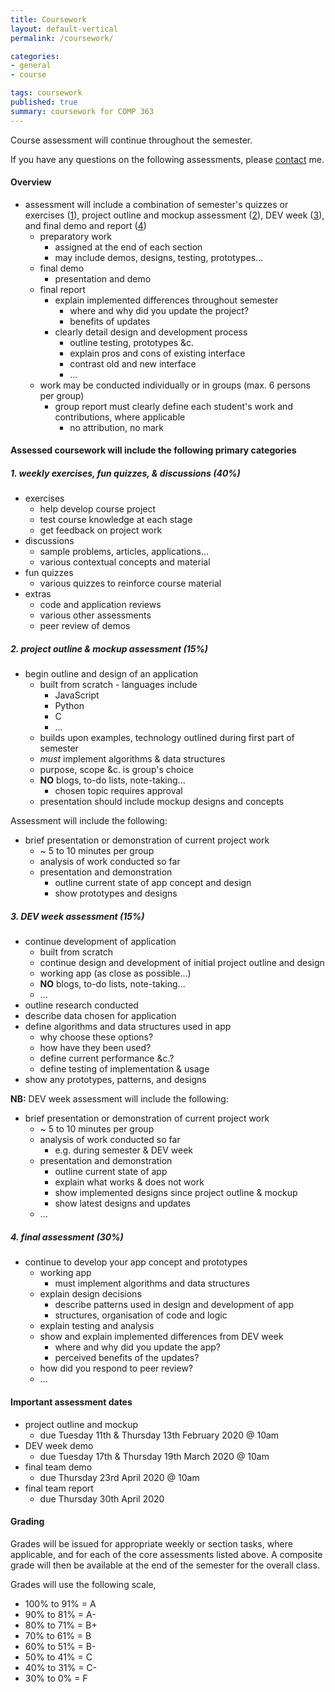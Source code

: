 ```yaml
---
title: Coursework
layout: default-vertical
permalink: /coursework/

categories:
- general
- course

tags: coursework
published: true
summary: coursework for COMP 363
---
```


Course assessment will continue throughout the semester.

If you have any questions on the following assessments, please [contact](/contact) me.
 
#### Overview

* assessment will include a combination of semester's quizzes or exercises ([1](#assessment1)), project outline and mockup assessment ([2](#assessment2)), DEV week ([3](#assessment3)), and final demo and report ([4](#assessment4))
  * preparatory work
    * assigned at the end of each section
    * may include demos, designs, testing, prototypes...
  * final demo
    * presentation and demo
  * final report
    * explain implemented differences throughout semester
      * where and why did you update the project?
      * benefits of updates
    * clearly detail design and development process
      * outline testing, prototypes &c.
      * explain pros and cons of existing interface
      * contrast old and new interface
      * ...
  * work may be conducted individually or in groups (max. 6 persons per group)
    * group report must clearly define each student's work and contributions, where applicable
      * no attribution, no mark

<!-- * [Final Report Outline - PDF Document](/assets/docs/extras/comp363-final-report-outline-2020.pdf) -->

#### Assessed coursework will include the following primary categories

<a id="assessment1"></a>

##### 1. weekly exercises, fun quizzes, & discussions (40%)

  * exercises
    * help develop course project
    * test course knowledge at each stage
    * get feedback on project work
  * discussions
    * sample problems, articles, applications...
    * various contextual concepts and material
  * fun quizzes
    * various quizzes to reinforce course material
  * extras
    * code and application reviews
    * various other assessments
    * peer review of demos

<a id="assessment2"></a>

##### 2. project outline & mockup assessment (15%)

  * begin outline and design of an application
    * built from scratch - languages include
	    * JavaScript
	    * Python
	    * C
	    * ...
    * builds upon examples, technology outlined during first part of semester
    * *must* implement algorithms & data structures
    * purpose, scope &c. is group's choice
    * **NO** blogs, to-do lists, note-taking...
	    * chosen topic requires approval
    * presentation should include mockup designs and concepts

Assessment will include the following:

  * brief presentation or demonstration of current project work
    * ~ 5 to 10 minutes per group
    * analysis of work conducted so far
    * presentation and demonstration
	    * outline current state of app concept and design
	    * show prototypes and designs

<a id="assessment3"></a>

##### 3. DEV week assessment (15%)

* continue development of application
	* built from scratch
	* continue design and development of initial project outline and design
	* working app (as close as possible...)
	* **NO** blogs, to-do lists, note-taking...
	* ...
* outline research conducted
* describe data chosen for application
* define algorithms and data structures used in app
  * why choose these options?
  * how have they been used?
  * define current performance &c.?
  * define testing of implementation & usage
* show any prototypes, patterns, and designs

**NB:** DEV week assessment will include the following:

  * brief presentation or demonstration of current project work
    * ~ 5 to 10 minutes per group
    * analysis of work conducted so far
	    * e.g. during semester & DEV week
    * presentation and demonstration
	    * outline current state of app
	    * explain what works & does not work
	    * show implemented designs since project outline & mockup
	    * show latest designs and updates
    * ...

<a id="assessment4"></a>

##### 4. final assessment (30%)

* continue to develop your app concept and prototypes
	* working app
      * must implement algorithms and data structures
	* explain design decisions
	  * describe patterns used in design and development of app 
	  * structures, organisation of code and logic
    * explain testing and analysis
	* show and explain implemented differences from DEV week
	  * where and why did you update the app?
	  * perceived benefits of the updates?
	* how did you respond to peer review?
	* ...

#### Important assessment dates

* project outline and mockup
  * due Tuesday 11th & Thursday 13th February 2020 @ 10am
* DEV week demo
  * due Tuesday 17th & Thursday 19th March 2020 @ 10am
* final team demo
  * due Thursday 23rd April 2020 @ 10am
* final team report
  * due Thursday 30th April 2020

#### Grading

Grades will be issued for appropriate weekly or section tasks, where applicable, and for each of the core assessments listed above.
A composite grade will then be available at the end of the semester for the overall class.

Grades will use the following scale,

  * 100% to 91% = A
  * 90% to 81%  = A-
  * 80% to 71%  = B+
  * 70% to 61%  = B
  * 60% to 51%  = B-
  * 50% to 41%  = C
  * 40% to 31%  = C-
  * 30% to 0%   = F
